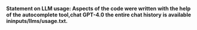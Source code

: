 **Statement on LLM usage: Aspects of the code were written with the help of the autocomplete tool,chat GPT-4.0 the entire chat history is available ininputs/llms/usage.txt.**